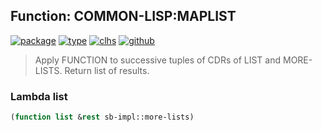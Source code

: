 ## Function: COMMON-LISP:MAPLIST
[![package](https://img.shields.io/badge/Package-COMMON--LISP-5f9ea0.svg?style=social&colorA=999999)](../) [![type](https://img.shields.io/badge/Type-Function-5f9ea0.svg?style=social&colorA=999999)](../#function) [![clhs](https://img.shields.io/badge/CLHS-MAPLIST-5f9ea0.svg?style=social&colorA=999999)](http://www.lispworks.com/documentation/HyperSpec/Body/f_mapc_.htm) [![github](https://img.shields.io/badge/GitHub-View_the_source-5f9ea0.svg?style=social&colorA=999999&logo=github)](https://github.com/sbcl/sbcl/blob/master/src/code/list.lisp/) 

> Apply FUNCTION to successive tuples of CDRs of LIST and MORE-LISTS.
> Return list of results.

### Lambda list
```cl
(function list &rest sb-impl::more-lists)
```
